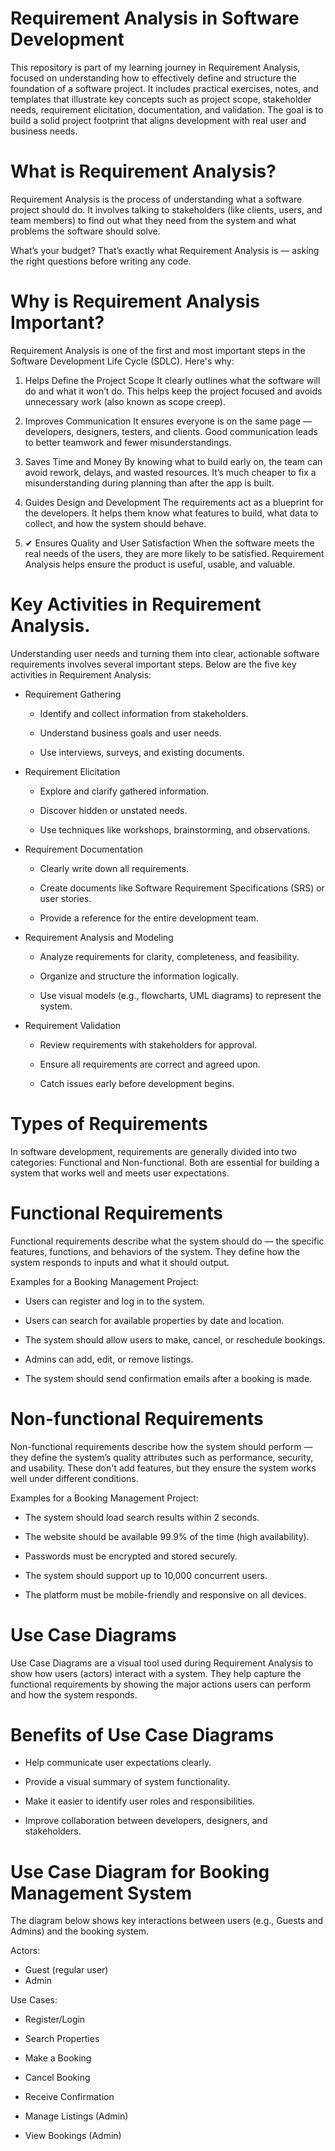 # Requirement Analysis in Software Development

This repository is part of my learning journey in Requirement Analysis, focused on understanding how to effectively define and structure the foundation of a software project. It includes practical exercises, notes, and templates that illustrate key concepts such as project scope, stakeholder needs, requirement elicitation, documentation, and validation. The goal is to build a solid project footprint that aligns development with real user and business needs.

# What is Requirement Analysis?
Requirement Analysis is the process of understanding what a software project should do. It involves talking to stakeholders (like clients, users, and team members) to find out what they need from the system and what problems the software should solve.

What’s your budget?
That’s exactly what Requirement Analysis is — asking the right questions before writing any code.

# Why is Requirement Analysis Important?
Requirement Analysis is one of the first and most important steps in the Software Development Life Cycle (SDLC). Here's why:

1.  Helps Define the Project Scope
It clearly outlines what the software will do and what it won’t do. This helps keep the project focused and avoids unnecessary work (also known as scope creep).

2.  Improves Communication
It ensures everyone is on the same page — developers, designers, testers, and clients. Good communication leads to better teamwork and fewer misunderstandings.

3. Saves Time and Money
By knowing what to build early on, the team can avoid rework, delays, and wasted resources. It’s much cheaper to fix a misunderstanding during planning than after the app is built.

4.  Guides Design and Development
The requirements act as a blueprint for the developers. It helps them know what features to build, what data to collect, and how the system should behave.

5. ✔ Ensures Quality and User Satisfaction
When the software meets the real needs of the users, they are more likely to be satisfied. Requirement Analysis helps ensure the product is useful, usable, and valuable.


# Key Activities in Requirement Analysis.

Understanding user needs and turning them into clear, actionable software requirements involves several important steps. Below are the five key activities in Requirement Analysis:

- Requirement Gathering

  - Identify and collect information from stakeholders.

  - Understand business goals and user needs.

  - Use interviews, surveys, and existing documents.

- Requirement Elicitation

  - Explore and clarify gathered information.

  - Discover hidden or unstated needs.

  - Use techniques like workshops, brainstorming, and observations.

- Requirement Documentation

  - Clearly write down all requirements.

  - Create documents like Software Requirement Specifications (SRS) or user stories.

  - Provide a reference for the entire development team.

- Requirement Analysis and Modeling

  - Analyze requirements for clarity, completeness, and feasibility.

  - Organize and structure the information logically.

  - Use visual models (e.g., flowcharts, UML diagrams) to represent the system.

- Requirement Validation

  - Review requirements with stakeholders for approval.

  - Ensure all requirements are correct and agreed upon.

  - Catch issues early before development begins.

# Types of Requirements
In software development, requirements are generally divided into two categories: Functional and Non-functional. Both are essential for building a system that works well and meets user expectations.

# Functional Requirements
Functional requirements describe what the system should do — the specific features, functions, and behaviors of the system. They define how the system responds to inputs and what it should output.

Examples for a Booking Management Project:

- Users can register and log in to the system.

- Users can search for available properties by date and location.

- The system should allow users to make, cancel, or reschedule bookings.

- Admins can add, edit, or remove listings.

- The system should send confirmation emails after a booking is made.

# Non-functional Requirements
Non-functional requirements describe how the system should perform — they define the system’s quality attributes such as performance, security, and usability. These don't add features, but they ensure the system works well under different conditions.

Examples for a Booking Management Project:

- The system should load search results within 2 seconds.

- The website should be available 99.9% of the time (high availability).

- Passwords must be encrypted and stored securely.

- The system should support up to 10,000 concurrent users.

- The platform must be mobile-friendly and responsive on all devices.

# Use Case Diagrams
Use Case Diagrams are a visual tool used during Requirement Analysis to show how users (actors) interact with a system. They help capture the functional requirements by showing the major actions users can perform and how the system responds.

# Benefits of Use Case Diagrams
 - Help communicate user expectations clearly.

 - Provide a visual summary of system functionality.

 - Make it easier to identify user roles and responsibilities.

 - Improve collaboration between developers, designers, and stakeholders.

# Use Case Diagram for Booking Management System
The diagram below shows key interactions between users (e.g., Guests and Admins) and the booking system.

Actors:
 - Guest (regular user)
 - Admin

Use Cases:
  - Register/Login

  - Search Properties

  - Make a Booking

  - Cancel Booking

  - Receive Confirmation

  - Manage Listings (Admin)

  - View Bookings (Admin)
